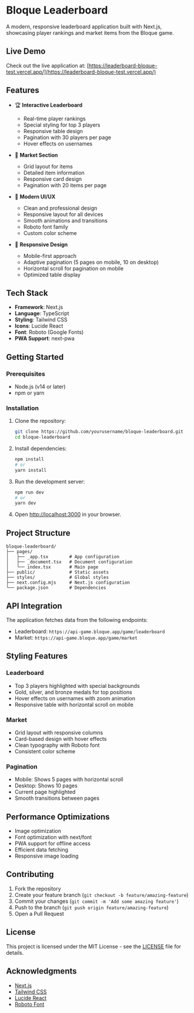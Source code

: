 # Bloque Leaderboard

A modern, responsive leaderboard application built with Next.js, showcasing player rankings and market items from the Bloque game.

## Live Demo

Check out the live application at: [https://leaderboard-bloque-test.vercel.app/](https://leaderboard-bloque-test.vercel.app/)

## Features

- 🏆 **Interactive Leaderboard**

  - Real-time player rankings
  - Special styling for top 3 players
  - Responsive table design
  - Pagination with 30 players per page
  - Hover effects on usernames

- 🛒 **Market Section**

  - Grid layout for items
  - Detailed item information
  - Responsive card design
  - Pagination with 20 items per page

- 🎨 **Modern UI/UX**

  - Clean and professional design
  - Responsive layout for all devices
  - Smooth animations and transitions
  - Roboto font family
  - Custom color scheme

- 📱 **Responsive Design**
  - Mobile-first approach
  - Adaptive pagination (5 pages on mobile, 10 on desktop)
  - Horizontal scroll for pagination on mobile
  - Optimized table display

## Tech Stack

- **Framework**: Next.js
- **Language**: TypeScript
- **Styling**: Tailwind CSS
- **Icons**: Lucide React
- **Font**: Roboto (Google Fonts)
- **PWA Support**: next-pwa

## Getting Started

### Prerequisites

- Node.js (v14 or later)
- npm or yarn

### Installation

1. Clone the repository:

   ```bash
   git clone https://github.com/yourusername/bloque-leaderboard.git
   cd bloque-leaderboard
   ```

2. Install dependencies:

   ```bash
   npm install
   # or
   yarn install
   ```

3. Run the development server:

   ```bash
   npm run dev
   # or
   yarn dev
   ```

4. Open [http://localhost:3000](http://localhost:3000) in your browser.

## Project Structure

```
bloque-leaderboard/
├── pages/
│   ├── _app.tsx        # App configuration
│   ├── _document.tsx   # Document configuration
│   └── index.tsx       # Main page
├── public/             # Static assets
├── styles/             # Global styles
├── next.config.mjs     # Next.js configuration
└── package.json        # Dependencies
```

## API Integration

The application fetches data from the following endpoints:

- Leaderboard: `https://api-game.bloque.app/game/leaderboard`
- Market: `https://api-game.bloque.app/game/market`

## Styling Features

### Leaderboard

- Top 3 players highlighted with special backgrounds
- Gold, silver, and bronze medals for top positions
- Hover effects on usernames with zoom animation
- Responsive table with horizontal scroll on mobile

### Market

- Grid layout with responsive columns
- Card-based design with hover effects
- Clean typography with Roboto font
- Consistent color scheme

### Pagination

- Mobile: Shows 5 pages with horizontal scroll
- Desktop: Shows 10 pages
- Current page highlighted
- Smooth transitions between pages

## Performance Optimizations

- Image optimization
- Font optimization with next/font
- PWA support for offline access
- Efficient data fetching
- Responsive image loading

## Contributing

1. Fork the repository
2. Create your feature branch (`git checkout -b feature/amazing-feature`)
3. Commit your changes (`git commit -m 'Add some amazing feature'`)
4. Push to the branch (`git push origin feature/amazing-feature`)
5. Open a Pull Request

## License

This project is licensed under the MIT License - see the [LICENSE](LICENSE) file for details.

## Acknowledgments

- [Next.js](https://nextjs.org/)
- [Tailwind CSS](https://tailwindcss.com/)
- [Lucide React](https://lucide.dev/)
- [Roboto Font](https://fonts.google.com/specimen/Roboto)
